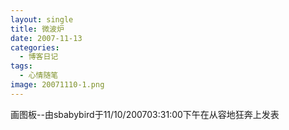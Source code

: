 ```yaml
---
layout: single
title: 微波炉
date: 2007-11-13
categories:
  - 博客日记
tags:
  - 心情随笔
image: 20071110-1.png
---
```


画图板--由sbabybird于11/10/200703&#58;31&#58;00下午在从容地狂奔上发表
